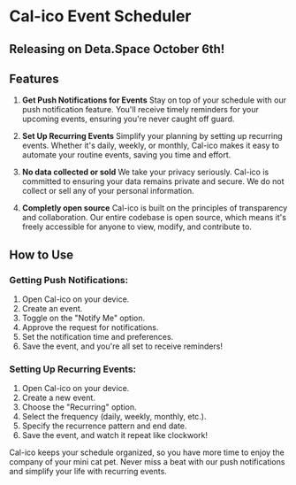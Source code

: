 # Cal-ico Event Scheduler

## Releasing on Deta.Space October 6th!

## Features

1. **Get Push Notifications for Events**
   Stay on top of your schedule with our push notification feature. You'll receive timely reminders for your upcoming events, ensuring you're never caught off guard.

2. **Set Up Recurring Events**
   Simplify your planning by setting up recurring events. Whether it's daily, weekly, or monthly, Cal-ico makes it easy to automate your routine events, saving you time and effort.

3. **No data collected or sold**
   We take your privacy seriously. Cal-ico is committed to ensuring your data remains private and secure. We do not collect or sell any of your personal information. 

4. **Completly open source**
   Cal-ico is built on the principles of transparency and collaboration. Our entire codebase is open source, which means it's freely accessible for anyone to view, modify, and contribute to.

## How to Use

### Getting Push Notifications:

1. Open Cal-ico on your device.
2. Create an event.
3. Toggle on the "Notify Me" option.
4. Approve the request for notifications.
5. Set the notification time and preferences.
6. Save the event, and you're all set to receive reminders!

### Setting Up Recurring Events:

1. Open Cal-ico on your device.
2. Create a new event.
3. Choose the "Recurring" option.
4. Select the frequency (daily, weekly, monthly, etc.).
5. Specify the recurrence pattern and end date.
6. Save the event, and watch it repeat like clockwork!

Cal-ico keeps your schedule organized, so you have more time to enjoy the company of your mini cat pet. Never miss a beat with our push notifications and simplify your life with recurring events.
